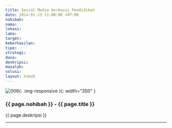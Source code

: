 ```yaml
---
title: Sosial Media berbasis Pendidikan
date: 2014-01-23 11:08:00 +07:00
nohibah: 
nama: 
lokasi: 
lama: 
target: 
keberhasilan: 
tipe: 
strategi: 
dana: 
deskripsi: 
masalah: 
solusi: 
layout: hibah
---
```


![006](/static/img/hibahcms/006.png){: .img-responsive }{: width="350" }

### {{ page.nohibah }} - {{ page.title }}

{{ page.deskripsi }}

---
